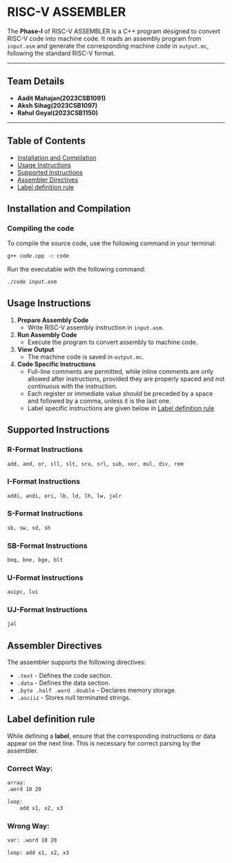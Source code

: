 # RISC-V ASSEMBLER

The **Phase-I** of RISC-V ASSEMBLER is a C++ program designed to convert RISC-V code into machine code. It reads an assembly program from `input.asm` and generate the corresponding machine code in `output.mc`, following the standard RISC-V format.

---

## Team Details
- **Aadit Mahajan(2023CSB1091)**
- **Aksh Sihag(2023CSB1097)**
- **Rahul Goyal(2023CSB1150)**

---

## Table of Contents
- [Installation and Compilation](#installation-and-compilation)
- [Usage Instructions](#usage-instructions)
- [Supported Instructions](#supported-instructions)
- [Assembler Directives](#assembler-directives)
- [Label definition rule](#label-definition-rule)

## Installation and Compilation

### Compiling the code
To compile the source code, use the following command in your terminal:
```bash
g++ code.cpp -o code
```
Run the executable with the following command:
```bash
./code input.asm
```

## Usage Instructions

1. **Prepare Assembly Code**
    - Write RISC-V assembly instruction in `input.asm`.
2. **Run Assembly Code**
    - Execute the program to convert assembly to machine code.
3. **View Output**
    - The machine code is saved in `output.mc`.
4. **Code Specific Instructions**
    - Full-line comments are permitted, while inline comments are only allowed after instructions, provided they are properly spaced and not continuous with the instruction.
    - Each register or immediate value should be preceded by a space and followed by a comma, unless it is the last one.
    - Label specific instructions are given below in [Label definition rule](#label-definition-rule)

## Supported Instructions

### R-Format Instructions
```bash
add, and, or, sll, slt, sra, srl, sub, xor, mul, div, rem
```

### I-Format Instructions
```bash
addi, andi, ori, lb, ld, lh, lw, jalr
```

### S-Format Instructions
```bash
sb, sw, sd, sh
```

### SB-Format Instructions
```bash
beq, bne, bge, blt
```

### U-Format Instructions
```bash
auipc, lui
```

### UJ-Format Instructions
```bash
jal
```

## Assembler Directives
The assembler supports the following directives:
- `.text` - Defines the code section.
- `.data` - Defines the data section.
- `.byte .half .word .double` - Declares memory storage.
- `.asciiz` - Stores null terminated strings.

## Label definition rule
While defining a **label**, ensure that the corresponding instructions or data appear on the next line.
This is necessary for correct parsing by the assembler.

### Correct Way:
```bash
array:
.word 10 20

loop:
    add x1, x2, x3
```

### Wrong Way:
```bash
var: .word 10 20

loop: add x1, x2, x3
```
